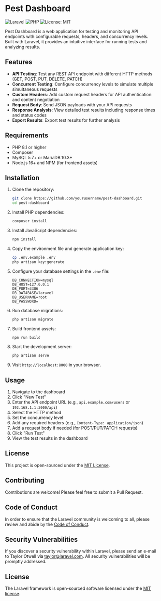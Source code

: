 # Pest Dashboard

![Laravel](https://img.shields.io/badge/Laravel-FF2D20?style=for-the-badge&logo=laravel&logoColor=white)
![PHP](https://img.shields.io/badge/PHP-777BB4?style=for-the-badge&logo=php&logoColor=white)
[![License: MIT](https://img.shields.io/badge/License-MIT-yellow.svg)](https://opensource.org/licenses/MIT)

Pest Dashboard is a web application for testing and monitoring API endpoints with configurable requests, headers, and concurrency levels. Built with Laravel, it provides an intuitive interface for running tests and analyzing results.

## Features

- **API Testing**: Test any REST API endpoint with different HTTP methods (GET, POST, PUT, DELETE, PATCH)
- **Concurrent Testing**: Configure concurrency levels to simulate multiple simultaneous requests
- **Custom Headers**: Add custom request headers for API authentication and content negotiation
- **Request Body**: Send JSON payloads with your API requests
- **Response Analysis**: View detailed test results including response times and status codes
- **Export Results**: Export test results for further analysis

## Requirements

- PHP 8.1 or higher
- Composer
- MySQL 5.7+ or MariaDB 10.3+
- Node.js 16+ and NPM (for frontend assets)

## Installation

1. Clone the repository:
   ```bash
   git clone https://github.com/yourusername/pest-dashboard.git
   cd pest-dashboard
   ```

2. Install PHP dependencies:
   ```bash
   composer install
   ```

3. Install JavaScript dependencies:
   ```bash
   npm install
   ```

4. Copy the environment file and generate application key:
   ```bash
   cp .env.example .env
   php artisan key:generate
   ```

5. Configure your database settings in the `.env` file:
   ```env
   DB_CONNECTION=mysql
   DB_HOST=127.0.0.1
   DB_PORT=3306
   DB_DATABASE=laravel
   DB_USERNAME=root
   DB_PASSWORD=
   ```

6. Run database migrations:
   ```bash
   php artisan migrate
   ```

7. Build frontend assets:
   ```bash
   npm run build
   ```

8. Start the development server:
   ```bash
   php artisan serve
   ```

9. Visit `http://localhost:8000` in your browser.

## Usage

1. Navigate to the dashboard
2. Click "New Test"
3. Enter the API endpoint URL (e.g., `api.example.com/users` or `192.168.1.1:3000/api`)
4. Select the HTTP method
5. Set the concurrency level
6. Add any required headers (e.g., `Content-Type: application/json`)
7. Add a request body if needed (for POST/PUT/PATCH requests)
8. Click "Run Test"
9. View the test results in the dashboard

## License

This project is open-sourced under the [MIT License](https://opensource.org/licenses/MIT).

## Contributing

Contributions are welcome! Please feel free to submit a Pull Request.

## Code of Conduct

In order to ensure that the Laravel community is welcoming to all, please review and abide by the [Code of Conduct](https://laravel.com/docs/contributions#code-of-conduct).

## Security Vulnerabilities

If you discover a security vulnerability within Laravel, please send an e-mail to Taylor Otwell via [taylor@laravel.com](mailto:taylor@laravel.com). All security vulnerabilities will be promptly addressed.

## License

The Laravel framework is open-sourced software licensed under the [MIT license](https://opensource.org/licenses/MIT).
